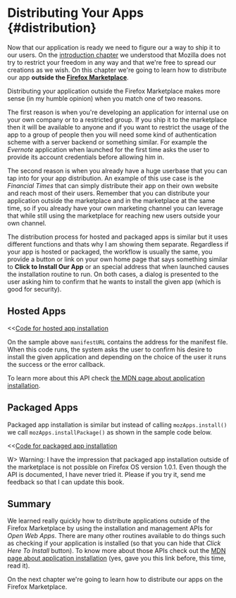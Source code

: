 # Distributing Your Apps {#distribution}

Now that our application is ready we need to figure our a way to ship it to our users. On the [introduction chapter](#introduction) we understood that Mozilla does not try to restrict your freedom in any way and that we're free to spread our creations as we wish. On this chapter we're going to learn how to distribute our app **outside the [Firefox Marketplace](http://marketplace.firefox.com)**. 

Distributing your application outside the Firefox Marketplace makes more sense (in my humble opinion) when you match one of two reasons. 

The first reason is when you're developing an application for internal use on your own company or to a restricted group. If you ship it to the marketplace then it will be available to anyone and if you want to restrict the usage of the app to a group of people then you will need some kind of authentication scheme with a server backend or something similar. For example the *Evernote* application when launched for the first time asks the user to provide its account credentials before allowing him in. 

The second reason is when you already have a huge userbase that you can tap into for your app distribution. An example of this use case is the *Financial Times* that can simply distribute their app on their own website and reach most of their users. Remember that you can distribute your application outside the marketplace and in the marketplace at the same time, so if you already have your own marketing channel you can leverage that while still using the marketplace for reaching new users outside your own channel.

The distribution process for hosted and packaged apps is similar but it uses different functions and thats why I am showing them separate. Regardless if your app is hosted or packaged, the workflow is usually the same, you provide a button or link on your own home page that says something similar to **Click to Install Our App** or an special address that when launched causes the installation routine to run. On both cases, a dialog is presented to the user asking him to confirm that he wants to install the given app (which is good for security).

## Hosted Apps 

<<[Code for hosted app installation](code/distribution/hosted_apps_distribution.js)

On the sample above `manifestURL` contains the address for the manifest file. When this code runs, the system asks the user to confirm his desire to install the given application and depending on the choice of the user it runs the success or the error callback. 

To learn more about this API check [the MDN page about application installation](https://developer.mozilla.org/docs/Apps/JavaScript_API).

## Packaged Apps

Packaged app installation is similar but instead of calling `mozApps.install()` we call `mozApps.installPackage()` as shown in the sample code below.

<<[Code for packaged app installation](code/distribution/packaged_apps_distribution.js)

W> Warning: I have the impression that packaged app installation outside of the marketplace is not possible on Firefox OS version 1.0.1. Even though the API is documented, I have never tried it. Please if you try it, send me feedback so that I can update this book.

## Summary

We learned really quickly how to distribute applications outside of the Firefox Marketplace by using the installation and management APIs for *Open Web Apps*. There are many other routines available to do things such as checking if your application is installed (so that you can hide that *Click Here To Install* button). To know more about those APIs check out the [MDN page about application installation](https://developer.mozilla.org/docs/Apps/JavaScript_API) (yes, gave you this link before, this time, read it).

On the next chapter we're going to learn how to distribute our apps on the Firefox Marketplace.
